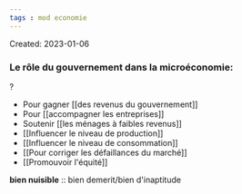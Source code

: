 ```yaml
---
tags : mod economie
---
```

Created: 2023-01-06

### Le rôle du gouvernement dans la microéconomie: 
?
-   Pour gagner [[des revenus du gouvernement]] 
-   Pour [[accompagner les entreprises]] 
-   Soutenir [[les ménages à faibles revenus]] 
-   [[Influencer le niveau de production]] 
-   [[Influencer le niveau de consommation]] 
-   [[Pour corriger les défaillances du marché]]
-   [[Promouvoir l'équité]] 

**bien nuisible** :: bien demerit/bien d'inaptitude
